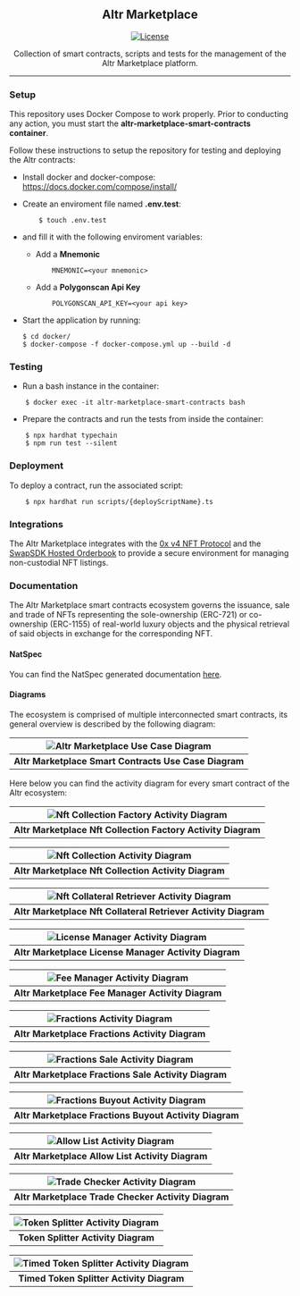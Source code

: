 <h2 align="center">Altr Marketplace</h3>

<div align="center">

[![License](https://img.shields.io/badge/license-MIT-blue.svg)](/LICENSE)

</div>

<p align="center"> Collection of smart contracts, scripts and tests for the management of the Altr Marketplace platform.
    <br> 
</p>

---

### Setup

This repository uses Docker Compose to work properly.
Prior to conducting any action, you must start the **altr-marketplace-smart-contracts container**.

Follow these instructions to setup the repository for testing and deploying the Altr contracts:

- Install docker and docker-compose:
  https://docs.docker.com/compose/install/

- Create an enviroment file named **.env.test**:

  ```
      $ touch .env.test
  ```

- and fill it with the following enviroment variables:

  - Add a **Mnemonic**

    ```
        MNEMONIC=<your mnemonic>
    ```

  - Add a **Polygonscan Api Key**

    ```
        POLYGONSCAN_API_KEY=<your api key>
    ```

- Start the application by running:

  ```
  $ cd docker/
  $ docker-compose -f docker-compose.yml up --build -d
  ```

### Testing

- Run a bash instance in the container:

```
    $ docker exec -it altr-marketplace-smart-contracts bash
```

- Prepare the contracts and run the tests from inside the container:

```
    $ npx hardhat typechain
    $ npm run test --silent
```

### Deployment

To deploy a contract, run the associated script:

```
    $ npx hardhat run scripts/{deployScriptName}.ts
```

### Integrations

The Altr Marketplace integrates with the [0x v4 NFT Protocol](https://docs.0x.org/nft-support/docs/introduction) and the [SwapSDK Hosted Orderbook](https://docs.swapsdk.xyz/) to provide a secure environment for managing non-custodial NFT listings.

### Documentation

The Altr Marketplace smart contracts ecosystem governs the issuance, sale and trade of NFTs representing the sole-ownership (ERC-721) or co-ownership (ERC-1155) of real-world luxury objects
and the physical retrieval of said objects in exchange for the corresponding NFT.

#### NatSpec

You can find the NatSpec generated documentation [here](docs/index.md).

#### Diagrams

The ecosystem is comprised of multiple interconnected smart contracts, its general overview is described by the following diagram:

| ![Altr Marketplace Use Case Diagram](https://storage.lucidao.com/51d374ec-06bd-4bc4-b296-40513052fbe0-bucket/lcd-marketplace-diagrams/use-case-diagram-v2.jpg) |
| :------------------------------------------------------------------------------------------------------------------------------------------------------------: |
|                                                    <b>Altr Marketplace Smart Contracts Use Case Diagram</b>                                                    |

Here below you can find the activity diagram for every smart contract of the Altr ecosystem:

| ![Nft Collection Factory Activity Diagram](https://storage.lucidao.com/51d374ec-06bd-4bc4-b296-40513052fbe0-bucket/lcd-marketplace-diagrams/nft-collection-factory-activity-diagram-v2.jpg) |
| :-----------------------------------------------------------------------------------------------------------------------------------------------------------------------------------------: |
|                                                               <b>Altr Marketplace Nft Collection Factory Activity Diagram</b>                                                               |

| ![Nft Collection Activity Diagram](https://storage.lucidao.com/51d374ec-06bd-4bc4-b296-40513052fbe0-bucket/lcd-marketplace-diagrams/nft-collection-activity-diagram-v2.jpg) |
| :-------------------------------------------------------------------------------------------------------------------------------------------------------------------------: |
|                                                           <b>Altr Marketplace Nft Collection Activity Diagram</b>                                                           |

| ![Nft Collateral Retriever Activity Diagram](https://storage.lucidao.com/51d374ec-06bd-4bc4-b296-40513052fbe0-bucket/lcd-marketplace-diagrams/collateral-retriever-activity-diagram-v2.jpg) |
| :-----------------------------------------------------------------------------------------------------------------------------------------------------------------------------------------: |
|                                                              <b>Altr Marketplace Nft Collateral Retriever Activity Diagram</b>                                                              |

| ![License Manager Activity Diagram](https://storage.lucidao.com/51d374ec-06bd-4bc4-b296-40513052fbe0-bucket/lcd-marketplace-diagrams/license-manager-activity-diagram-v2.jpg) |
| :---------------------------------------------------------------------------------------------------------------------------------------------------------------------------: |
|                                                           <b>Altr Marketplace License Manager Activity Diagram</b>                                                            |

| ![Fee Manager Activity Diagram](https://storage.lucidao.com/51d374ec-06bd-4bc4-b296-40513052fbe0-bucket/lcd-marketplace-diagrams/fee-manager-activity-diagram-v2.jpg) |
| :-------------------------------------------------------------------------------------------------------------------------------------------------------------------: |
|                                                         <b>Altr Marketplace Fee Manager Activity Diagram</b>                                                          |

| ![Fractions Activity Diagram](https://storage.lucidao.com/51d374ec-06bd-4bc4-b296-40513052fbe0-bucket/lcd-marketplace-diagrams/fractions-activity-diagram.jpg) |
| :------------------------------------------------------------------------------------------------------------------------------------------------------------: |
|                                                       <b>Altr Marketplace Fractions Activity Diagram</b>                                                       |

| ![Fractions Sale Activity Diagram](https://storage.lucidao.com/51d374ec-06bd-4bc4-b296-40513052fbe0-bucket/lcd-marketplace-diagrams/fractions-sale-activity-diagram.jpg) |
| :----------------------------------------------------------------------------------------------------------------------------------------------------------------------: |
|                                                         <b>Altr Marketplace Fractions Sale Activity Diagram</b>                                                          |

| ![Fractions Buyout Activity Diagram](https://storage.lucidao.com/51d374ec-06bd-4bc4-b296-40513052fbe0-bucket/lcd-marketplace-diagrams/fractions-buyout-activity-diagram.jpg) |
| :--------------------------------------------------------------------------------------------------------------------------------------------------------------------------: |
|                                                          <b>Altr Marketplace Fractions Buyout Activity Diagram</b>                                                           |

| ![Allow List Activity Diagram](https://storage.lucidao.com/51d374ec-06bd-4bc4-b296-40513052fbe0-bucket/lcd-marketplace-diagrams/allow-list-activity-diagram.jpg) |
| :--------------------------------------------------------------------------------------------------------------------------------------------------------------: |
|                                                       <b>Altr Marketplace Allow List Activity Diagram</b>                                                        |

| ![Trade Checker Activity Diagram](https://storage.lucidao.com/51d374ec-06bd-4bc4-b296-40513052fbe0-bucket/lcd-marketplace-diagrams/trade-checker-activity-diagram.jpg) |
| :--------------------------------------------------------------------------------------------------------------------------------------------------------------------: |
|                                                         <b>Altr Marketplace Trade Checker Activity Diagram</b>                                                         |

| ![Token Splitter Activity Diagram](https://storage.lucidao.com/51d374ec-06bd-4bc4-b296-40513052fbe0-bucket/lcd-marketplace-diagrams/token-splitter-activity-diagram.jpg) |
| :----------------------------------------------------------------------------------------------------------------------------------------------------------------------: |
|                                                                  <b>Token Splitter Activity Diagram</b>                                                                  |

| ![Timed Token Splitter Activity Diagram](https://storage.lucidao.com/51d374ec-06bd-4bc4-b296-40513052fbe0-bucket/lcd-marketplace-diagrams/timed-token-splitter-activity-diagram.jpg) |
| :----------------------------------------------------------------------------------------------------------------------------------------------------------------------------------: |
|                                                                     <b>Timed Token Splitter Activity Diagram</b>                                                                     |
